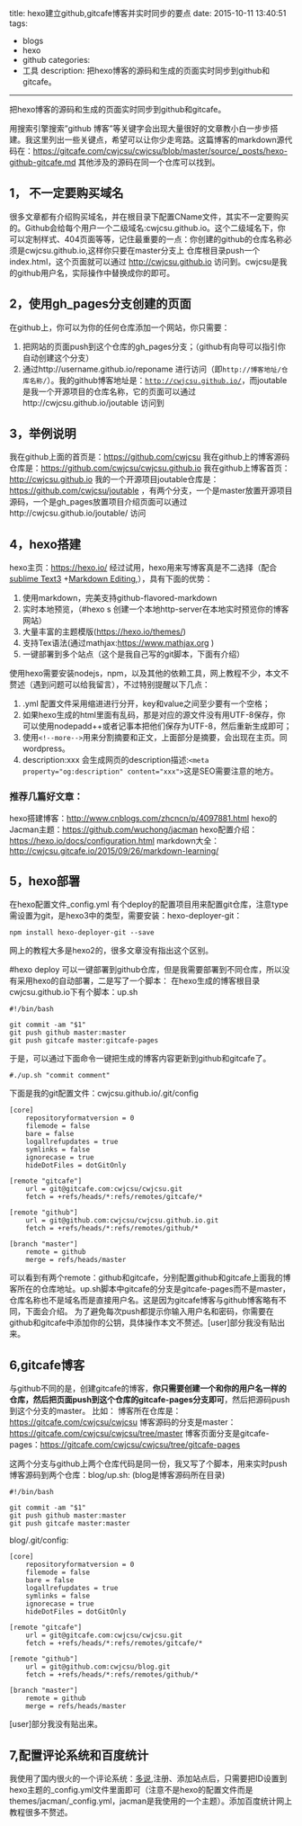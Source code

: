 title: hexo建立github,gitcafe博客并实时同步的要点
date: 2015-10-11 13:40:51
tags:
- blogs
- hexo
- github
categories:
- 工具
description:  把hexo博客的源码和生成的页面实时同步到github和gitcafe。
---
把hexo博客的源码和生成的页面实时同步到github和gitcafe。
<!--more-->

用搜索引擎搜索”github 博客”等关键字会出现大量很好的文章教小白一步步搭建。我这里列出一些关键点，希望可以让你少走弯路。这篇博客的markdown源代码在：https://gitcafe.com/cwjcsu/cwjcsu/blob/master/source/_posts/hexo-github-gitcafe.md
其他涉及的源码在同一个仓库可以找到。
 
## 1， 不一定要购买域名
很多文章都有介绍购买域名，并在根目录下配置CName文件，其实不一定要购买的。Github会给每个用户一个二级域名:cwjcsu.github.io。这个二级域名下，你可以定制样式、404页面等等，记住最重要的一点：你创建的github的仓库名称必须是cwjcsu.github.io,这样你只要在master分支上 仓库根目录push一个index.html，这个页面就可以通过 http://cwjcsu.github.io 访问到。cwjcsu是我的github用户名，实际操作中替换成你的即可。
 
## 2，使用gh_pages分支创建的页面
在github上，你可以为你的任何仓库添加一个网站，你只需要：
1. 把网站的页面push到这个仓库的gh_pages分支；（github有向导可以指引你自动创建这个分支）
2. 通过http://username.github.io/reponame 进行访问（即`http://博客地址/仓库名称/`）。我的github博客地址是：[`http://cwjcsu.github.io/`](http://cwjcsu.github.io/)，而joutable是我一个开源项目的仓库名称，它的页面可以通过http://cwjcsu.github.io/joutable 访问到
 
## 3，举例说明
我在github上面的首页是：https://github.com/cwjcsu
我在github上的博客源码仓库是：https://github.com/cwjcsu/cwjcsu.github.io
我在github上博客首页：http://cwjcsu.github.io
我的一个开源项目joutable仓库是：https://github.com/cwjcsu/joutable ，有两个分支，一个是master放置开源项目源码，一个是gh_pages放置项目介绍页面可以通过http://cwjcsu.github.io/joutable/ 访问
 
## 4，hexo搭建
hexo主页：https://hexo.io/
经过试用，hexo用来写博客真是不二选择（配合[sublime Text3](http://www.sublimetext.com/3) +[Markdown Editing](http://www.cnblogs.com/IPrograming/p/Sublime-markdown-editor.html),），具有下面的优势：
1. 使用markdown，完美支持github-flavored-markdown
2. 实时本地预览，（#hexo s 创建一个本地http-server在本地实时预览你的博客网站）
3. 大量丰富的主题模版(https://hexo.io/themes/)
4. 支持Tex语法(通过mathjax:https://www.mathjax.org )
5. 一键部署到多个站点（这个是我自己写的git脚本，下面有介绍）

使用hexo需要安装nodejs，npm，以及其他的依赖工具，网上教程不少，本文不赘述（遇到问题可以给我留言），不过特别提醒以下几点：
1. .yml 配置文件采用缩进进行分开，key和value之间至少要有一个空格；
2. 如果hexo生成的html里面有乱码，那是对应的源文件没有用UTF-8保存，你可以使用nodepadd++或者记事本把他们保存为UTF-8，然后重新生成即可；
3. 使用`<!--more-->`用来分割摘要和正文，上面部分是摘要，会出现在主页。同wordpress。
4. description:xxx 会生成网页的description描述:`<meta property="og:description" content="xxx">`这是SEO需要注意的地方。
 
### 推荐几篇好文章：
hexo搭建博客：http://www.cnblogs.com/zhcncn/p/4097881.html
hexo的Jacman主题：https://github.com/wuchong/jacman
hexo配置介绍：https://hexo.io/docs/configuration.html
markdown大全：http://cwjcsu.gitcafe.io/2015/09/26/markdown-learning/ 
 
## 5，hexo部署
在hexo配置文件_config.yml 有个deploy的配置项目用来配置git仓库，注意type需设置为git，是hexo3中的类型，需要安装：hexo-deployer-git：
```
npm install hexo-deployer-git --save
```
网上的教程大多是hexo2的，很多文章没有指出这个区别。

#hexo deploy 可以一键部署到github仓库，但是我需要部署到不同仓库，所以没有采用hexo的自动部署，二是写了一个脚本：
在hexo生成的博客根目录cwjcsu.github.io下有个脚本：up.sh

```
#!/bin/bash

git commit -am "$1" 
git push github master:master 
git push gitcafe master:gitcafe-pages 
```
于是，可以通过下面命令一键把生成的博客内容更新到github和gitcafe了。
```
#./up.sh "commit comment" 
```
 下面是我的git配置文件：cwjcsu.github.io/.git/config

```
[core]
    repositoryformatversion = 0
    filemode = false
    bare = false
    logallrefupdates = true
    symlinks = false
    ignorecase = true
    hideDotFiles = dotGitOnly

[remote "gitcafe"]
    url = git@gitcafe.com:cwjcsu/cwjcsu.git
    fetch = +refs/heads/*:refs/remotes/gitcafe/*

[remote "github"]
    url = git@github.com:cwjcsu/cwjcsu.github.io.git
    fetch = +refs/heads/*:refs/remotes/github/*
    
[branch "master"]
    remote = github
    merge = refs/heads/master
```
 可以看到有两个remote：github和gitcafe，分别配置github和gitcafe上面我的博客所在的仓库地址。up.sh脚本中gitcafe的分支是gitcafe-pages而不是master，仓库名称也不是域名而是直接用户名。这是因为gitcafe博客与github博客略有不同，下面会介绍。
 为了避免每次push都提示你输入用户名和密码，你需要在github和gitcafe中添加你的公钥，具体操作本文不赘述。[user]部分我没有贴出来。

 ## 6,gitcafe博客
 与github不同的是，创建gitcafe的博客，**你只需要创建一个和你的用户名一样的仓库，然后把页面push到这个仓库的gitcafe-pages分支即可**，然后把源码push到这个分支的master。
 比如：
 博客所在仓库是：https://gitcafe.com/cwjcsu/cwjcsu
 博客源码的分支是master：https://gitcafe.com/cwjcsu/cwjcsu/tree/master
 博客页面分支是gitcafe-pages：https://gitcafe.com/cwjcsu/cwjcsu/tree/gitcafe-pages

 这两个分支与github上两个仓库代码是同一份，我又写了个脚本，用来实时push博客源码到两个仓库：blog/up.sh: (blog是博客源码所在目录)
```
#!/bin/bash

git commit -am "$1" 
git push github master:master 
git push gitcafe master:master
```
blog/.git/config:
```
[core]
    repositoryformatversion = 0
    filemode = false
    bare = false
    logallrefupdates = true
    symlinks = false
    ignorecase = true
    hideDotFiles = dotGitOnly

[remote "gitcafe"]
    url = git@gitcafe.com:cwjcsu/cwjcsu.git
    fetch = +refs/heads/*:refs/remotes/gitcafe/*

[remote "github"]
    url = git@github.com:cwjcsu/blog.git
    fetch = +refs/heads/*:refs/remotes/github/*
    
[branch "master"]
    remote = github
    merge = refs/heads/master
```

[user]部分我没有贴出来。

## 7,配置评论系统和百度统计
我使用了国内很火的一个评论系统：[多说](http://duoshuo.com/),注册、添加站点后，只需要把ID设置到hexo主题的_config.yml文件里面即可（注意不是hexo的配置文件而是themes/jacman/_config.yml，jacman是我使用的一个主题）。添加百度统计网上教程很多不赘述。


 
 